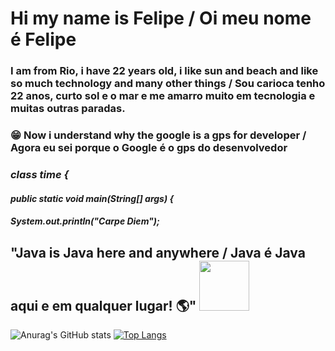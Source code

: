 # Hi my name is Felipe / Oi meu nome é Felipe
### I am from Rio, i have 22 years old, i like sun and beach and like so much technology and many other things / Sou carioca tenho 22 anos, curto sol e o mar e me amarro muito em tecnologia e muitas outras paradas.

### :grin: Now i understand why the google is a gps for developer / Agora eu sei porque o Google é o gps do desenvolvedor  

### ***class time {***
####  ***public static void main(String[] args) {***
####    ***System.out.println("Carpe Diem");***

## "Java is Java here and anywhere / Java é Java aqui e em qualquer lugar! :earth_americas:" <img src="https://user-images.githubusercontent.com/89545100/134685961-eb4c293b-c48b-48be-927e-f872430ca658.gif" width="80" height="80" /> 

![Anurag's GitHub stats](https://github-readme-stats.vercel.app/api?username=felipecarvalhobarr&show_icons=true&theme=radical)
[![Top Langs](https://github-readme-stats.vercel.app/api/top-langs/?username=felipecarvalhobarr&langs_count=8)](https://github.com/anuraghazra/github-readme-stats)

